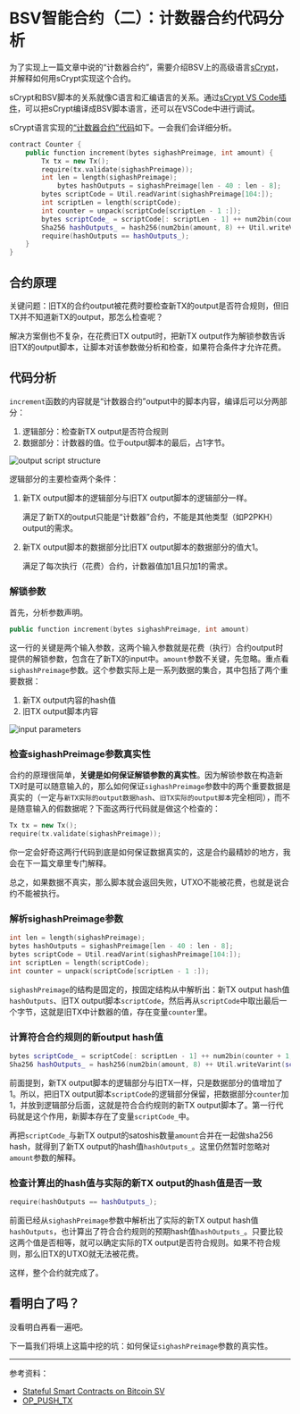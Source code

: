 # BSV智能合约（二）：计数器合约代码分析

为了实现上一篇文章中说的“计数器合约”，需要介绍BSV上的高级语言[sCrypt](https://scryptdoc.readthedocs.io/en/latest/)，并解释如何用sCrypt实现这个合约。

sCrypt和BSV脚本的关系就像C语言和汇编语言的关系。通过[sCrypt VS Code插件](https://marketplace.visualstudio.com/items?itemName=bsv-scrypt.sCrypt)，可以把sCrypt编译成BSV脚本语言，还可以在VSCode中进行调试。

sCrypt语言实现的[“计数器合约”代码](https://github.com/scrypt-sv/boilerplate/blob/master/tests/testnet/counter.js)如下。一会我们会详细分析。

```c++
contract Counter {
    public function increment(bytes sighashPreimage, int amount) {
        Tx tx = new Tx();
        require(tx.validate(sighashPreimage));
        int len = length(sighashPreimage);
		    bytes hashOutputs = sighashPreimage[len - 40 : len - 8];
        bytes scriptCode = Util.readVarint(sighashPreimage[104:]);
        int scriptLen = length(scriptCode);
        int counter = unpack(scriptCode[scriptLen - 1 :]);
        bytes scriptCode_ = scriptCode[: scriptLen - 1] ++ num2bin(counter + 1, 1);
        Sha256 hashOutputs_ = hash256(num2bin(amount, 8) ++ Util.writeVarint(scriptCode_));
        require(hashOutputs == hashOutputs_);
    }
}
```



## 合约原理

关键问题：旧TX的合约output被花费时要检查新TX的output是否符合规则，但旧TX并不知道新TX的output，那怎么检查呢？

解决方案倒也不复杂，在花费旧TX output时，把新TX output作为解锁参数告诉旧TX的output脚本，让脚本对该参数做分析和检查，如果符合条件才允许花费。



## 代码分析

`increment`函数的内容就是“计数器合约”output中的脚本内容，编译后可以分两部分：

1. 逻辑部分：检查新TX output是否符合规则
2. 数据部分：计数器的值。位于output脚本的最后，占1字节。

![output script structure](https://bico.media/7a8dca9ec04f1b6f2a078ab270094fe9479413679fd77e1d9457c76b4874b859)



逻辑部分的主要检查两个条件：

1. 新TX output脚本的逻辑部分与旧TX output脚本的逻辑部分一样。

   满足了新TX的output只能是“计数器”合约，不能是其他类型（如P2PKH）output的需求。

2. 新TX output脚本的数据部分比旧TX output脚本的数据部分的值大1。

   满足了每次执行（花费）合约，计数器值加1且只加1的需求。



### 解锁参数

首先，分析参数声明。

```c++
public function increment(bytes sighashPreimage, int amount)
```

这一行的关键是两个输入参数，这两个输入参数就是花费（执行）合约output时提供的解锁参数，包含在了新TX的input中。`amount`参数不关键，先忽略。重点看`sighashPreimage`参数。这个参数实际上是一系列数据的集合，其中包括了两个重要数据：

1. 新TX output内容的hash值
2. 旧TX output脚本内容

![input parameters](https://bico.media/82d0be05e89b82c8c5c13fb6790f954e28d47a05b790f5bad90be5cf96dd1264)



### 检查sighashPreimage参数真实性

合约的原理很简单，**关键是如何保证解锁参数的真实性**。因为解锁参数在构造新TX时是可以随意输入的，那么如何保证`sighashPreimage`参数中的两个重要数据是真实的（一定与`新TX实际的output数据hash`、`旧TX实际的output脚本`完全相同），而不是随意输入的假数据呢？下面这两行代码就是做这个检查的：

```c++
Tx tx = new Tx();
require(tx.validate(sighashPreimage));
```

你一定会好奇这两行代码到底是如何保证数据真实的，这是合约最精妙的地方，我会在下一篇文章里专门解释。

总之，如果数据不真实，那么脚本就会返回失败，UTXO不能被花费，也就是说合约不能被执行。



### 解析sighashPreimage参数

```c++
int len = length(sighashPreimage);
bytes hashOutputs = sighashPreimage[len - 40 : len - 8];
bytes scriptCode = Util.readVarint(sighashPreimage[104:]);
int scriptLen = length(scriptCode);
int counter = unpack(scriptCode[scriptLen - 1 :]);
```

`sighashPreimage`的结构是固定的，按固定结构从中解析出：新TX output hash值`hashOutputs`、旧TX output脚本`scriptCode`，然后再从`scriptCode`中取出最后一个字节，这就是旧TX中计数器的值，存在变量`counter`里。



### 计算符合合约规则的新output hash值

```c++
bytes scriptCode_ = scriptCode[: scriptLen - 1] ++ num2bin(counter + 1, 1);
Sha256 hashOutputs_ = hash256(num2bin(amount, 8) ++ Util.writeVarint(scriptCode_));
```

前面提到，新TX output脚本的逻辑部分与旧TX一样，只是数据部分的值增加了1。所以，把旧TX output脚本`scriptCode`的逻辑部分保留，把数据部分`counter`加1，并放到逻辑部分后面，这就是符合合约规则的新TX output脚本了。第一行代码就是这个作用，新脚本存在了变量`scriptCode_`中。

再把`scriptCode_`与新TX output的satoshis数量`amount`合并在一起做sha256 hash，就得到了新TX output的hash值`hashOutputs_`。这里仍然暂时忽略对`amount`参数的解释。



### 检查计算出的hash值与实际的新TX output的hash值是否一致

```c++
require(hashOutputs == hashOutputs_);
```

前面已经从`sighashPreimage`参数中解析出了实际的新TX output hash值`hashOutputs`，也计算出了符合合约规则的预期hash值`hashOutputs_`。只要比较这两个值是否相等，就可以确定实际的TX output是否符合规则。如果不符合规则，那么旧TX的UTXO就无法被花费。

这样，整个合约就完成了。



## 看明白了吗？

没看明白再看一遍吧。

下一篇我们将填上这篇中挖的坑：如何保证`sighashPreimage`参数的真实性。



----

参考资料：

* [Stateful Smart Contracts on Bitcoin SV](https://medium.com/coinmonks/stateful-smart-contracts-on-bitcoin-sv-c24f83a0f783)
* [OP_PUSH_TX](https://medium.com/@xiaohuiliu/op-push-tx-3d3d279174c1)
